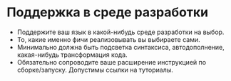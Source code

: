 # Поддержка в среде разработки

* Поддержите ваш язык в какой-нибудь среде разработки на выбор.
* То, какие именно фичи реализовывать вы выбираете сами.
* Минимально должна быть подсветка синтаксиса, автодополнение, какая-нибудь трансформация кода.
* Обязательно сопроводите ваше расширение инструкцией по сборке/запуску. Допустимы ссылки на туториалы.